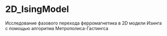 # 2D_IsingModel
Исследование фазового перехода ферромагнетика в 2D модели Изинга с помощью алгоритма Метрополиса-Гастингса
